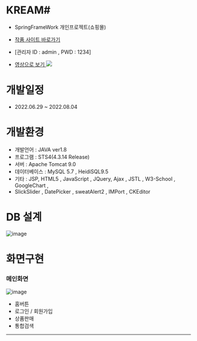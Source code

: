# KREAM#
- SpringFrameWork 개인프로젝트(쇼핑몰)
- <a href="http://49.142.157.251:9090/javagreenS_pjh/">작품 사이트 바로가기</a>
- [관리자 ID : admin , PWD : 1234]

- <a href="https://youtu.be/HJnKKoNnBkA">영상으로 보기 <img src="https://img.shields.io/badge/YouTube-FF0000?style=for-the-badge&logo=YouTube&logoColor=red"></a>
# 개발일정
- 2022.06.29 ~ 2022.08.04
# 개발환경
- 개발언어 : JAVA ver1.8
- 프로그램 : STS4(4.3.14 Release)
- 서버 : Apache Tomcat 9.0
- 데이터베이스 : MySQL 5.7 , HeidiSQL9.5
- 기타 : JSP, HTML5 , JavaScript , JQuery, Ajax , JSTL , W3-School , GoogleChart ,
- SlickSlider , DatePicker , sweatAlert2 , IMPort , CKEditor
# DB 설계
![image](https://user-images.githubusercontent.com/102267923/184583500-5a952a10-5992-4f73-9a6f-f01442e95a8d.png)

# 화면구현

<h3>메인화면</h3>

![image](https://user-images.githubusercontent.com/102267923/172863315-6ddc55ea-1aa2-4e47-9551-67e4e3b29e52.png)
- 홈버튼
- 로그인 / 회원가입
- 상품판매
- 통합검색

<hr/>
